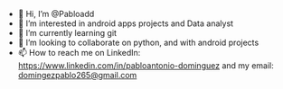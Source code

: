 - 👋 Hi, I’m @Pabloadd
- 👀 I’m interested in android apps projects and Data analyst
- 🌱 I’m currently learning git
- 💞️ I’m looking to collaborate on python, and with android projects
- 📫 How to reach me on LinkedIn: https://www.linkedin.com/in/pabloantonio-dominguez and my email: domingezpablo265@gmail.com

<!---
Pabloadd/Pabloadd is a ✨ special ✨ repository because its `README.md` (this file) appears on your GitHub profile.
You can click the Preview link to take a look at your changes.
--->
